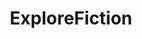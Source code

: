 ---
title: ExploreFiction
crosslinks:
- FictionBrawl
- WorldChallenges
- IAmAFiction
- GalacticGuardians
- Pathfinder_RPG
- HFY
---